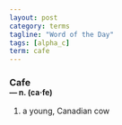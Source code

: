 ```yaml
---
layout: post
category: terms
tagline: "Word of the Day"
tags: [alpha_c]
term: cafe
---
```


<h3>Cafe<br/> <small>&mdash; n. (ca<span>&middot;</span>fe)</small></h3>
<p><ol>
<li>a young, Canadian cow</li>
</ol></p>
